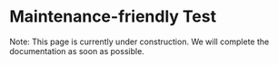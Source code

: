 Maintenance-friendly Test
===

Note: This page is currently under construction. We will complete the documentation as soon as possible.